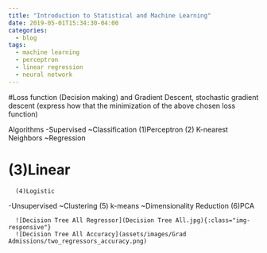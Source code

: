 ```yaml
---
title: "Introduction to Statistical and Machine Learning"
date: 2019-05-01T15:34:30-04:00
categories:
  - blog
tags:
  - machine learning
  - perceptron
  - linear regression
  - neural network
---
```


#Loss function (Decision making) and Gradient Descent, stochastic gradient descent (express how that the minimization of the above chosen loss function)

Algorithms
  -Supervised
    ~Classification
      (1)Perceptron
      (2) K-nearest Neighbors
    ~Regression
#      (3)Linear
      (4)Logistic
  -Unsupervised
    ~Clustering
      (5) k-means
    ~Dimensionality Reduction
      (6)PCA

      ![Decision Tree All Regressor](Decision Tree All.jpg){:class="img-responsive"}
      ![Decision Tree All Accuracy](assets/images/Grad Admissions/two_regressors_accuracy.png)
